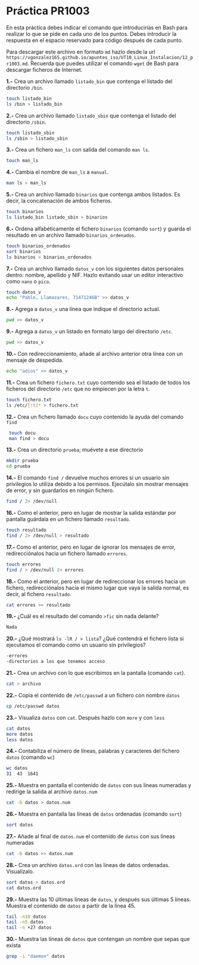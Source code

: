 # Práctica PR1003

En esta práctica debes indicar el comando que introducirías en Bash para realizar lo que se pide en cada uno de los puntos. Debes introducir la respuesta en el espacio reservado para código después de cada punto.

Para descargar este archivo en formato `md` hazlo desde la url `https://vgonzalez165.github.io/apuntes_iso/UT10_Linux_Instalacion/12_pr1003.md`. Recuerda que puedes utilizar el comando `wget` de Bash para descargar ficheros de Internet.


**1.-** Crea un archivo llamado `listado_bin` que contenga el listado del directorio `/bin`.

```bash
touch listado_bin
ls /bin > listado_bin
```

**2.-** Crea un archivo llamado `listado_sbin` que contenga el listado del directorio `/sbin`.

```bash
touch listado_sbin
ls /sbin > listado_sbin
```

**3.-** Crea un fichero `man_ls` con salida del comando `man ls`.

```bash
touch man_ls
```

**4.-** Cambia el nombre de `man_ls` a `manual`.

```bash
man ls > man_ls
```

**5.-** Crea un archivo llamado `binarios` que contenga ambos listados. Es decir, la concatenación de ambos ficheros.

```bash
touch binarios
ls listado_bin listado_sbin > binarios
```

**6.-** Ordena alfabéticamente el fichero `binarios` (comando `sort`) y guarda el resultado en un archivo llamado `binarios_ordenados`.

```bash
touch binarios_ordenados
sort binarios
ls binarios > binarios_ordenados
```

**7.-** Crea un archivo llamado `datos_v` con los siguientes datos personales dentro: nombre, apellido y NIF. Hazlo evitando usar un editor interactivo como `nano` o `pico`.

```bash
touch datos_v
echo "Pablo, Llamazares, 71471246B" >> datos_v
```

**8.-** Agrega a `datos_v` una línea que indique el directorio actual.

```bash
pwd >> datos_v
```

**9.-** Agrega a `datos_v` un listado en formato largo del directorio `/etc`.

```bash
pwd >> datos_v
```

**10.-** Con redireccionamiento, añade al archivo anterior otra línea con un mensaje de despedida.

```bash
echo "adios" >> datos_v
```

**11.-** Crea un fichero `fichero.txt` cuyo contenido sea el listado de todos los ficheros del directorio `/etc` que no empiecen por la letra `t`.

```bash
touch fichero.txt
ls /etc/[!t]* > fichero.txt
```

**12.-** Crea un fichero llamado `docu` cuyo contenido la ayuda del comando `find`

```bash
 touch docu
 man find > docu
```

**13.-** Crea un directorio `prueba`; muévete a ese directorio

```bash
mkdir prueba
cd prueba
```

**14.-** El comando `find /` devuelve muchos errores si un usuario sin privilegios lo utiliza debido a los permisos. Ejecútalo sin mostrar mensajes de error, y sin guardarlos en ningún fichero.

```bash
find / 2> /dev/null
```

**16.-** Como el anterior, pero en lugar de mostrar la salida estándar por pantalla guárdala en un fichero llamado `resultado`.

```bash
touch resultado
find / 2> /dev/null > resultado
```

**17.-** Como el anterior, pero en lugar de ignorar los mensajes de error, redirecciónalos hacia un fichero llamado `errores`.

```bash
touch errores
find / > /dev/null 2> errores
```

**18.-** Como el anterior, pero en lugar de redireccionar los errores hacia un fichero, redirecciónalos hacia el mismo lugar que vaya la salida normal, es decir, al fichero `resultado`.

```bash
cat errores >> resultado
```

**19.-** ¿Cuál es el resultado del comando `>fic` sin nada delante?

```bash
Nada 
```

**20.-** ¿Qué mostrará `ls -lR / > lista`? ¿Qué contendrá el fichero lista si ejecutamos el comando como un usuario sin privilegios?

```bash
-errores
-directorios a los que tenemos acceso
```

**21.-** Crea un archivo con lo que escribimos en la pantalla (comando `cat`). 

```bash
cat > archivo
```

**22.-** Copia el contenido de `/etc/passwd` a un fichero con nombre `datos`

```bash
cp /etc/passwd datos
```

**23.-** Visualiza `datos` con `cat`. Después hazlo con `more` y con `less`

```bash
cat datos
more datos
less datos
```

**24.-** Contabiliza el número de líneas, palabras y caracteres del fichero `datos` (comando `wc`)

```bash
wc datos
31  43  1641
```

**25.-** Muestra en pantalla el contenido de `datos` con sus líneas numeradas y redirige la salida al archivo `datos.num`

```bash
cat -b datos > datos.num
```

**26.-** Muestra en pantalla las líneas de `datos` ordenadas (comando `sort`)

```bash
sort datos
```

**27.-** Añade al final de `datos.num` el contenido de `datos` con sus líneas numeradas

```bash
cat -b datos >> datos.num
```

**28.-** Crea un archivo `datos.ord` con las líneas de datos ordenadas. Visualízalo.

```bash
sort datos > datos.ord
cat datos.ord
```

**29.-** Muestra las 10 últimas líneas de `datos`, y después sus últimas 5 líneas. Muestra el contenido de `datos` a partir de la línea 45.

```bash
tail -n10 datos
tail -n5 datos 
tail -n +27 datos
```

**30.-** Muestra las líneas de `datos` que contengan un nombre que sepas que exista

```bash
grep -i "daemon" datos
```
